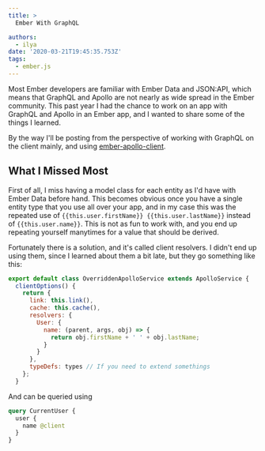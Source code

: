 ```yaml
---
title: >
  Ember With GraphQL

authors:
  - ilya
date: '2020-03-21T19:45:35.753Z'
tags: 
  - ember.js
---
```

Most Ember developers are familiar with Ember Data and JSON:API, which means that GraphQL and Apollo are not nearly as wide spread in the Ember community. This past year I had the chance to work on an app with GraphQL and Apollo in an Ember app, and I wanted to share some of the things I learned.

By the way I'll be posting from the perspective of working with GraphQL on the client mainly, and using [ember-apollo-client](https://github.com/ember-graphql/ember-apollo-client).

## What I Missed Most

First of all, I miss having a model class for each entity as I'd have with Ember Data before hand. This becomes obvious once you have a single entity type that you use all over your app, and in my case this was the repeated use of `{{this.user.firstName}} {{this.user.lastName}}` instead of `{{this.user.name}}`. This is not as fun to work with, and you end up repeating yourself manytimes for a value that should be derived.

Fortunately there is a solution, and it's called client resolvers. I didn't end up using them, since I learned about them a bit late, but they go something like this:

```js
export default class OverriddenApolloService extends ApolloService {
  clientOptions() {
    return {
      link: this.link(),
      cache: this.cache(),
      resolvers: {
        User: {
          name: (parent, args, obj) => {
            return obj.firstName + ' ' + obj.lastName;
          }
        }
      },
      typeDefs: types // If you need to extend somethings
    };
  }
```

And can be queried using 

```graphql
query CurrentUser {
  user {
    name @client
  }
}
```
    
    